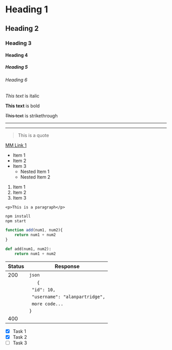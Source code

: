<!-- Headings -->
# Heading 1
## Heading 2
### Heading 3
#### Heading 4
##### Heading 5
###### Heading 6

<!-- Italics -->
*This text* is italic

<!-- Bold -->
**This text** is bold


<!-- Strikethrough -->
~~This text~~ is strikethrough


<!-- Strikethrough -->

---
___

<!-- Blockquote -->

>This is a quote

<!-- Links -->

[MM Link 1](http://www.google.com)

<!-- UL -->

* Item 1
* Item 2
* Item 3
    * Nested Item 1
    * Nested Item 2

<!-- OL -->

1. Item 1
1. Item 2
1. Item 3

<!-- Code Blocks -->

`<p>This is a paragraph</p>`

```bash
npm install
npm start
```

```javascript
function add(num1, num2){
    return num1 + num2
}
```

```python
def add(num1, num2):
    return num1 + num2
```

<!-- Tables -->

| Status | Response  |
| ------ | --------- |
| 200    | `json`                          |
|        | `   {`                          |
|        | ` "id": 10,`                    |
|        | ` "username": "alanpartridge",` |
|        | ` more code...`                 |
|        | `}`                             |
| 400    |                                 |


<!-- Task lists -->

* [x] Task 1
* [x] Task 2
* [ ] Task 3
